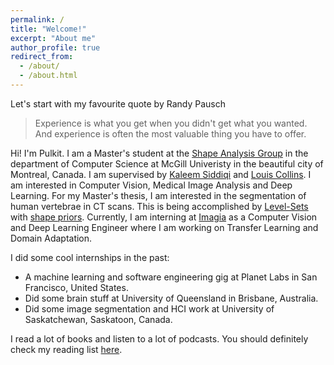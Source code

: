 ```yaml
---
permalink: /
title: "Welcome!"
excerpt: "About me"
author_profile: true
redirect_from: 
  - /about/
  - /about.html
---
```


Let's start with my favourite quote by Randy Pausch
> Experience is what you get when you didn't get what you wanted.
> And experience is often the most valuable thing you have to offer.

Hi! I'm Pulkit. I am a Master's student at the [Shape Analysis Group](http://www.cim.mcgill.ca/~shape/) in the department of Computer Science at McGill Univeristy in the beautiful city of Montreal, Canada. I am supervised by [Kaleem Siddiqi](http://www.cim.mcgill.ca/~siddiqi/) and [Louis Collins](http://nist.mni.mcgill.ca/). I am interested in Computer Vision, Medical Image Analysis and Deep Learning. For my Master's thesis, I am interested in the segmentation of human vertebrae in CT scans. This is being accomplished by [Level-Sets](https://math.berkeley.edu/~sethian/2006/Explanations/level_set_explain.html) with [shape priors](https://tel.archives-ouvertes.fr/file/index/docid/327560/filename/Rousson.pdf). Currently, I am interning at [Imagia](https://www.imagia.com/) as a Computer Vision and Deep Learning Engineer where I am working on Transfer Learning and Domain Adaptation.

I did some cool internships in the past:
* A machine learning and software engineering gig at Planet Labs in San Francisco, United States.
* Did some brain stuff at University of Queensland in Brisbane, Australia.
* Did some image segmentation and HCI work at University of Saskatchewan, Saskatoon, Canada.

I read a lot of books and listen to a lot of podcasts. You should definitely check my reading list [here](https://pulkit-khandelwal.github.io/reading-list/).

